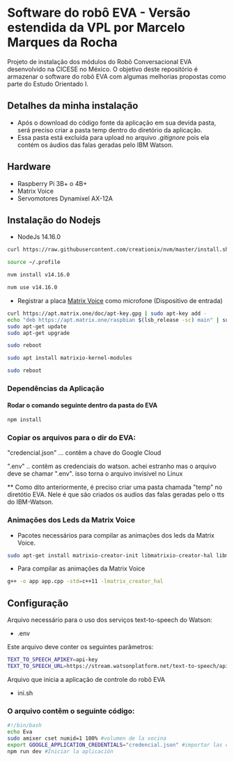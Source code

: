 # Software do robô EVA - Versão estendida da VPL por Marcelo Marques da Rocha 

Projeto de instalação dos módulos do Robô Conversacional EVA desenvolvido na CICESE no México. O objetivo deste repositório é armazenar o software do robô EVA com algumas melhorias propostas como parte do Estudo Orientado I.

## Detalhes da minha instalação
* Após o download do código fonte da aplicação em sua devida pasta, será preciso criar a pasta temp dentro do diretório da aplicação.
* Essa pasta está excluída para upload no arquivo *.gitignore* pois ela contém os áudios das falas geradas pelo IBM Watson.

## Hardware
- Raspberry Pi 3B+ o 4B+
- Matrix Voice
- Servomotores Dynamixel AX-12A

## Instalação do Nodejs

- NodeJs 14.16.0
```bash
curl https://raw.githubusercontent.com/creationix/nvm/master/install.sh | bash
```
```bash
source ~/.profile
```
```bash
nvm install v14.16.0
```
```bash
nvm use v14.16.0
```
- Registrar a placa [Matrix Voice](https://matrix-io.github.io/matrix-documentation/matrix-voice/resources/microphone/) como microfone (Dispositivo de entrada)

```bash
curl https://apt.matrix.one/doc/apt-key.gpg | sudo apt-key add -
echo "deb https://apt.matrix.one/raspbian $(lsb_release -sc) main" | sudo tee /etc/apt/sources.list.d/matrixlabs.list
sudo apt-get update
sudo apt-get upgrade
```

```bash
sudo reboot
```

```bash
sudo apt install matrixio-kernel-modules
```

```bash
sudo reboot
```

### Dependências da Aplicação
#### Rodar o comando seguinte dentro da pasta do EVA
```bash
npm install
```

### Copiar os arquivos para o dir do EVA:

"credencial.json" ... contêm a chave do Google Cloud

".env" .. contêm as credenciais do watson. achei estranho mas o arquivo deve
se chamar ".env". isso torna o arquivo invisivel no Linux

** Como dito anteriormente, é preciso criar uma pasta chamada "temp" no diretótio EVA.
Nele é que são criados os audios das falas geradas pelo o tts do IBM-Watson.

<!--
### Librerías
 - Requerida para compilar la dependencia "speaker".
```bash
sudo apt-get install libasound2-dev
```
-->


### Animações dos Leds da Matrix Voice

 - Pacotes necessários para compilar as animações dos leds da Matrix Voice.
```bash
sudo apt-get install matrixio-creator-init libmatrixio-creator-hal libmatrixio-creator-hal-dev
```
 - Para compilar as animações da Matrix Voice
```bash
g++ -o app app.cpp -std=c++11 -lmatrix_creator_hal
```

## Configuração

Arquivo necessário para o uso dos serviços text-to-speech do Watson:

- .env

Este arquivo deve conter os seguintes parâmetros:

```bash
TEXT_TO_SPEECH_APIKEY=api-key
TEXT_TO_SPEECH_URL=https://stream.watsonplatform.net/text-to-speech/api
```

<!-- Arquivo necessário para o uso dos serviços do Google:

- [Archivo JSON que contiene la clave de la cuenta de servicio de Google](https://cloud.google.com/docs/authentication/getting-started)
- Opcionalmente el archivo '.env' para la configuración de los servicios de Watson podrá contener el siguiente parámetro si se desea utlizar un proyecto de Dialogflow de Google por defecto:
```bash
DIALOGFLOW_PROJECT_ID=google-dialogflow-proyect-name
``` -->

Arquivo que inicia a aplicação de controle do robô EVA

- ini.sh

### O arquivo contêm o seguinte código:

 ```bash
 #!/bin/bash
echo Eva
sudo amixer cset numid=1 100% #volumen de la vocina
export GOOGLE_APPLICATION_CREDENTIALS="credencial.json" #importar las credenciales de google
npm run dev #Iniciar la aplicación
 ```
